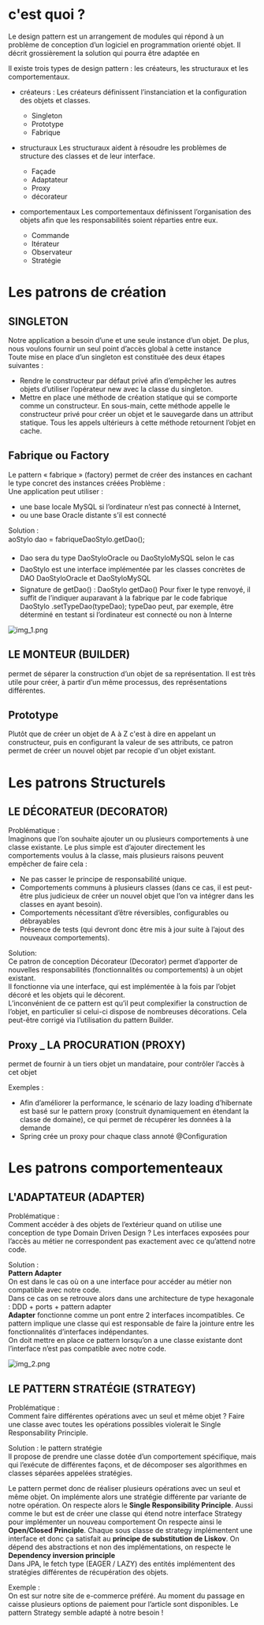 # c'est quoi ?
Le design pattern est un arrangement de modules qui répond à un problème de conception d’un logiciel en programmation
orienté objet.  Il décrit grossièrement la solution qui pourra être adaptée en

Il existe trois types de design pattern : les créateurs, les structuraux et les comportementaux.  

- créateurs : 
Les créateurs définissent l’instanciation et la configuration des objets et classes. 
    - Singleton 
    - Prototype
    - Fabrique 

- structuraux 
Les structuraux aident à résoudre les problèmes de structure des classes et de leur interface. 
  - Façade 
  - Adaptateur 
  - Proxy 
  - décorateur 

- comportementaux
Les comportementaux définissent l’organisation des objets afin que les responsabilités soient réparties entre eux.
  - Commande
  - Itérateur 
  - Observateur 
  - Stratégie 

# Les patrons de création

## SINGLETON
Notre application a besoin d’une et une seule instance d’un objet.
De plus, nous voulons fournir un seul point d’accès global à cette instance    
Toute mise en place d’un singleton est constituée des deux étapes suivantes :    
- Rendre le constructeur par défaut privé afin d’empêcher les autres objets d’utiliser
l’opérateur new avec la classe du singleton.
- Mettre en place une méthode de création statique qui se comporte comme un constructeur. En sous-main, cette méthode appelle le constructeur privé pour créer un objet et le sauvegarde dans un attribut statique. Tous les appels ultérieurs à cette méthode retournent l’objet en cache.

## Fabrique ou Factory 
Le pattern « fabrique » (factory) permet de créer des instances en cachant le type concret des instances créées
Problème :   
Une application peut utiliser  :
- une base locale MySQL si l’ordinateur n’est pas connecté à Internet,
- ou une base Oracle distante s’il est
connecté

Solution :   
  aoStylo dao = fabriqueDaoStylo.getDao();

  - Dao sera du type DaoStyloOracle ou DaoStyloMySQL selon le cas
  - DaoStylo est une interface implémentée par les classes concrètes de DAO DaoStyloOracle et DaoStyloMySQL
  - Signature de getDao() :
    DaoStylo getDao()
Pour fixer le type renvoyé, il suffit de l’indiquer auparavant à la fabrique par le code fabrique DaoStylo .setTypeDao(typeDao);
typeDao peut, par exemple, être déterminé en testant si l’ordinateur est connecté ou non à Interne

![img_1.png](img_1.png)

## LE MONTEUR (BUILDER)
permet de séparer la construction d’un objet de sa représentation. Il est très utile pour créer, à partir d’un même
processus, des représentations différentes.

## Prototype 
Plutôt que de créer un objet de A à Z c'est à dire en appelant un constructeur, puis en configurant la valeur de ses 
attributs, ce patron permet de créer un nouvel objet par recopie d'un objet existant. 


# Les patrons Structurels  
## LE DÉCORATEUR (DECORATOR)
Problématique :    
Imaginons que l’on souhaite ajouter un ou plusieurs comportements à une classe existante. Le plus simple est d’ajouter 
directement les comportements voulus à la classe, mais plusieurs raisons peuvent empêcher de faire cela :
- Ne pas casser le principe de responsabilité unique.    
- Comportements communs à plusieurs classes (dans ce cas, il est peut-être plus judicieux de créer un nouvel objet que 
l’on va intégrer dans les classes en ayant besoin).   
- Comportements nécessitant d’être réversibles, configurables ou débrayables
- Présence de tests (qui devront donc être mis à jour suite à l’ajout des nouveaux comportements).

Solution:    
Ce patron de conception Décorateur (Decorator) permet d’apporter de nouvelles responsabilités (fonctionnalités ou
comportements) à un objet existant.    
Il fonctionne via une interface, qui est implémentée à la fois par l’objet décoré et les objets qui le décorent.    
L’inconvénient de ce pattern est qu’il peut complexifier la construction de l’objet, en particulier si celui-ci dispose
de nombreuses décorations. Cela peut-être corrigé via l’utilisation du pattern Builder.   

## Proxy  _ LA PROCURATION (PROXY)
permet de fournir à un tiers objet un mandataire, pour contrôler l’accès à cet objet  

Exemples :   
- Afin d’améliorer la performance, le scénario de lazy loading d’hibernate est basé sur le pattern proxy (construit dynamiquement en étendant la classe de domaine), ce qui permet de récupérer les données à la demande
- Spring crée un proxy pour chaque class annoté @Configuration

# Les patrons comportementeaux 
## L'ADAPTATEUR (ADAPTER)
Problématique :  
Comment accéder à des objets de l’extérieur quand on utilise une conception de type Domain Driven Design ?
Les interfaces exposées pour l’accès au métier ne correspondent pas exactement avec ce qu’attend notre code.  

Solution :   
**Pattern Adapter**   
On est dans le cas où on a une interface pour accéder au métier non compatible avec notre code.   
Dans ce cas on se retrouve alors dans une architecture de type hexagonale : DDD + ports + pattern adapter   
**Adapter** fonctionne comme un pont entre 2 interfaces incompatibles. Ce pattern implique une classe qui est
responsable de faire la jointure entre les fonctionnalités d’interfaces indépendantes.   
On doit mettre en place ce pattern lorsqu’on a une classe existante dont l’interface n’est pas compatible avec 
notre code.  

![img_2.png](img_2.png)

## LE PATTERN STRATÉGIE (STRATEGY)
Problématique :   
Comment faire différentes opérations avec un seul et même objet ? Faire une classe avec toutes les opérations possibles 
violerait le Single Responsability Principle.   

Solution : le pattern stratégie    
Il propose de prendre une classe dotée d’un comportement spécifique, mais qui l’exécute de différentes façons, et de 
décomposer ses algorithmes en classes séparées appelées stratégies.   

Le pattern permet donc de réaliser plusieurs opérations avec un seul et même objet. On implémente alors une stratégie 
différente par variante de notre opération. On respecte alors le **Single Responsibility Principle**. Aussi comme le but 
est de créer une classe qui étend notre interface Strategy pour implémenter un nouveau comportement On respecte ainsi
le **Open/Closed Principle**. Chaque sous classe de strategy implémentent une interface et donc ça satisfait au
**principe de substitution de Liskov**. On dépend des abstractions et non des implémentations, on respecte le **Dependency
inversion principle**    
Dans JPA, le fetch type (EAGER / LAZY) des entités implémentent des stratégies différentes de récupération des objets.   

Exemple :  
On est sur notre site de e-commerce préféré. Au moment du passage en caisse plusieurs options de paiement pour l’article sont disponibles.
Le pattern Strategy semble adapté à notre besoin !   


